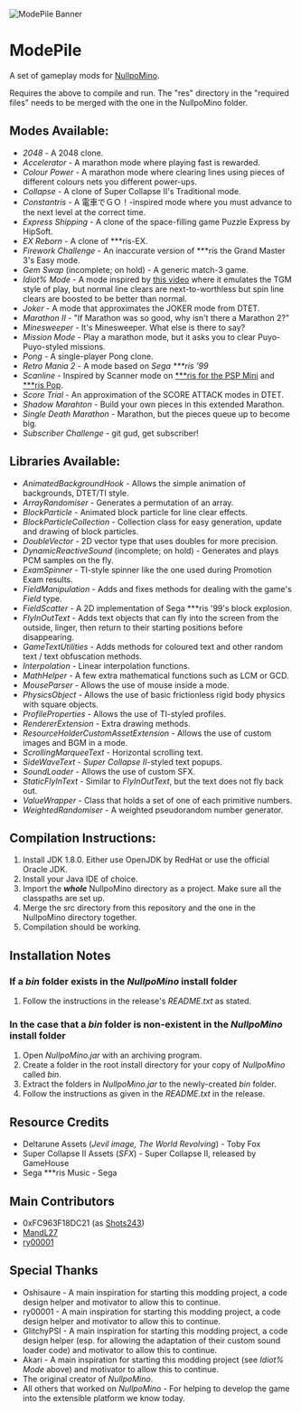 ![ModePile Banner](https://github.com/Shots243/ModePile/blob/master/GitHub%20ModePile%20Banner-Final.png)

# ModePile
A set of gameplay mods for [NullpoMino](https://github.com/nullpomino/nullpomino).

Requires the above to compile and run. The "res" directory in the "required files" needs to be merged with the one in the NullpoMino folder.

## Modes Available:

* _2048_ - A 2048 clone.
* _Accelerator_ - A marathon mode where playing fast is rewarded.
* _Colour Power_ - A marathon mode where clearing lines using pieces of different colours nets you different power-ups.
* _Collapse_ - A clone of Super Collapse II's Traditional mode.
* _Constantris_ - A 電車でＧＯ！-inspired mode where you must advance to the next level at the correct time.
* _Express Shipping_ - A clone of the space-filling game Puzzle Express by HipSoft.
* _EX Reborn_ - A clone of \*\*\*ris-EX.
* _Firework Challenge_ - An inaccurate version of \*\*\*ris the Grand Master 3's Easy mode.
* _Gem Swap_ (incomplete; on hold) - A generic match-3 game.
* _Idiot% Mode_ - A mode inspired by [this video](https://www.youtube.com/watch?v=omaDz_w4cgg) where it emulates the TGM style of play, but normal line clears are next-to-worthless but spin line clears are boosted to be better than normal.
* _Joker_ - A mode that approximates the JOKER mode from DTET.
* _Marathon II_ - "If Marathon was so good, why isn't there a Marathon 2?"
* _Minesweeper_ - It's Minesweeper. What else is there to say?
* _Mission Mode_ - Play a marathon mode, but it asks you to clear Puyo-Puyo-styled missions.
* _Pong_ - A single-player Pong clone.
* _Retro Mania 2_ - A mode based on *Sega \*\*\*ris '99*
* _Scanline_ - Inspired by Scanner mode on [\*\*\*ris for the PSP Mini](https://harddrop.com/wiki/Tetris_(PSP_Mini)) and [\*\*\*ris Pop](https://harddrop.com/wiki/Tetris_Pop).
* _Score Trial_ - An approximation of the SCORE ATTACK modes in DTET.
* _Shadow Marahton_ - Build your own pieces in this extended Marathon.
* _Single Death Marathon_ - Marathon, but the pieces queue up to become big.
* _Subscriber Challenge_ - git gud, get subscriber!

## Libraries Available:

* _AnimatedBackgroundHook_ - Allows the simple animation of backgrounds, DTET/TI style.
* _ArrayRandomiser_ - Generates a permutation of an array.
* _BlockParticle_ - Animated block particle for line clear effects.
* _BlockParticleCollection_ - Collection class for easy generation, update and drawing of block particles.
* _DoubleVector_ - 2D vector type that uses doubles for more precision.
* _DynamicReactiveSound_ (incomplete; on hold) - Generates and plays PCM samples on the fly.
* _ExamSpinner_ - TI-style spinner like the one used during Promotion Exam results.
* _FieldManipulation_ - Adds and fixes methods for dealing with the game's _Field_ type.
* _FieldScatter_ - A 2D implementation of Sega \*\*\*ris '99's block explosion.
* _FlyInOutText_ - Adds text objects that can fly into the screen from the outside, linger, then return to their starting positions before disappearing.
* _GameTextUtilities_ - Adds methods for coloured text and other random text / text obfuscation methods.
* _Interpolation_ - Linear interpolation functions.
* _MathHelper_ - A few extra mathematical functions such as LCM or GCD.
* _MouseParser_ - Allows the use of mouse inside a mode.
* _PhysicsObject_ - Allows the use of basic frictionless rigid body physics with square objects.
* _ProfileProperties_ - Allows the use of TI-styled profiles.
* _RendererExtension_ - Extra drawing methods.
* _ResourceHolderCustomAssetExtension_ - Allows the use of custom images and BGM in a mode.
* _ScrollingMarqueeText_ - Horizontal scrolling text.
* _SideWaveText_ - _Super Collapse II_-styled text popups.
* _SoundLoader_ - Allows the use of custom SFX.
* _StaticFlyInText_ - Similar to _FlyInOutText_, but the text does not fly back out.
* _ValueWrapper_ - Class that holds a set of one of each primitive numbers.
* _WeightedRandomiser_ - A weighted pseudorandom number generator. 

## Compilation Instructions:

1. Install JDK 1.8.0. Either use OpenJDK by RedHat or use the official Oracle JDK.
2. Install your Java IDE of choice.
3. Import the ***whole*** NullpoMino directory as a project. Make sure all the classpaths are set up.
4. Merge the src directory from this repository and the one in the NullpoMino directory together.
5. Compilation should be working.

## Installation Notes

### If a *bin* folder exists in the *NullpoMino* install folder

1. Follow the instructions in the release's *README.txt* as stated.

### In the case that a *bin* folder is non-existent in the *NullpoMino* install folder

1. Open *NullpoMino.jar* with an archiving program.
2. Create a folder in the root install directory for your copy of *NullpoMino* called *bin*.
3. Extract the folders in *NullpoMino.jar* to the newly-created *bin* folder.
4. Follow the instructions as given in the *README.txt* in the release.

## Resource Credits

* Deltarune Assets (*Jevil image, The World Revolving*) - Toby Fox
* Super Collapse II Assets (_SFX_) - Super Collapse II, released by GameHouse
* Sega \*\*\*ris Music - Sega

## Main Contributors

* 0xFC963F18DC21 (as [Shots243](https://github.com/Shots243))
* [MandL27](https://github.com/MandL27)
* [ry00001](https://github.com/ry00001)

## Special Thanks

* Oshisaure - A main inspiration for starting this modding project, a code design helper and motivator to allow this to continue.
* ry00001 - A main inspiration for starting this modding project, a code design helper and motivator to allow this to continue.
* GlitchyPSI - A main inspiration for starting this modding project, a code design helper (esp. for allowing the adaptation of their custom sound loader code) and motivator to allow this to continue.
* Akari - A main inspiration for starting this modding project (see *Idiot% Mode* above) and motivator to allow this to continue.
* The original creator of *NullpoMino*.
* All others that worked on *NullpoMino* - For helping to develop the game into the extensible platform we know today.
